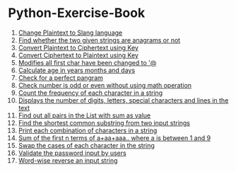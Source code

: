 # Python-Exercise-Book


1) [Change Plaintext to Slang language](https://github.com/JainMaster/Python-Exercise-Book/blob/main/Change%20Plaintext%20to%20Slang%20language.ipynb)
2) [Find whether the two given strings are anagrams or not](https://github.com/JainMaster/Python-Exercise-Book/blob/main/Check%20two%20strings%20are%20anagrams%20or%20not.ipynb)
3) [Convert Plaintext to Ciphertext using Key](https://github.com/JainMaster/Python-Exercise-Book/blob/main/Convert%20Plaintext%20to%20Ciphertext%20using%20Key.ipynb)
4) [Convert Ciphertext to Plaintext using Key](https://github.com/JainMaster/Python-Exercise-Book/blob/main/Convert%20Ciphertext%20to%20Plaintext%20using%20Key.ipynb)
5) [Modifies all first char have been changed to '@](https://github.com/JainMaster/Python-Exercise-Book/blob/main/Modifies%20all%20first%20char%20have%20been%20changed%20to%20'%40.ipynb)
6) [Calculate age in years months and days](https://github.com/JainMaster/Python-Exercise-Book/blob/main/calculate%20age%20in%20years%20months%20and%20days)
7) [Check for a perfect pangram](https://github.com/JainMaster/Python-Exercise-Book/blob/main/check%20for%20a%20perfect%20pangram.ipynb)
8) [Check number is odd or even without using math operation](https://github.com/JainMaster/Python-Exercise-Book/blob/main/check%20number%20is%20odd%20or%20even%20without%20using%20math%20operation.ipynb)
9) [Count the frequency of each character in a string](https://github.com/JainMaster/Python-Exercise-Book/blob/main/count%20the%20frequency%20of%20each%20character%20in%20a%20string.ipynb)
10) [Displays the number of digits, letters, special characters and lines in the text](https://github.com/JainMaster/Python-Exercise-Book/blob/main/displays%20the%20number%20of%20digits%2C%20letters%2C%20special%20characters%20and%20lines%20in%20the%20text.ipynb)
11) [Find out all pairs in the List with sum as value](https://github.com/JainMaster/Python-Exercise-Book/blob/main/find%20out%20all%20pairs%20in%20the%20List%20with%20sum%20as%20value.ipynb)
12) [Find the shortest common substring from two input strings](https://github.com/JainMaster/Python-Exercise-Book/blob/main/find%20the%20shortest%20common%20substring%20from%20two%20input%20strings.ipynb)
13) [Print each combination of characters in a string](https://github.com/JainMaster/Python-Exercise-Book/blob/main/print%20each%20combination%20of%20characters%20in%20a%20string.ipynb)
14) [Sum of the first n terms of a+aa+aaa.. where a is between 1 and 9](https://github.com/JainMaster/Python-Exercise-Book/blob/main/sum%20of%20the%20first%20n%20terms%20of%20a%2Baa%2Baaa..%20where%20a%20is%20between%201%20and%209.ipynb)
15) [Swap the cases of each character in the string](https://github.com/JainMaster/Python-Exercise-Book/blob/main/swap%20the%20cases%20of%20each%20character%20in%20the%20string.ipynb)
16) [Validate the password input by users](https://github.com/JainMaster/Python-Exercise-Book/blob/main/validate%20the%20password%20input%20by%20users.ipynb)
17) [Word-wise reverse an input string](https://github.com/JainMaster/Python-Exercise-Book/blob/main/word-wise%20reverse%20an%20input%20string.ipynb)

